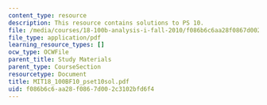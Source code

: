 ```yaml
---
content_type: resource
description: This resource contains solutions to PS 10.
file: /media/courses/18-100b-analysis-i-fall-2010/f086b6c6aa28f0867d002c3102bfd6f4_MIT18_100BF10_pset10sol.pdf
file_type: application/pdf
learning_resource_types: []
ocw_type: OCWFile
parent_title: Study Materials
parent_type: CourseSection
resourcetype: Document
title: MIT18_100BF10_pset10sol.pdf
uid: f086b6c6-aa28-f086-7d00-2c3102bfd6f4
---
```

